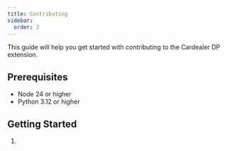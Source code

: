 ```yaml
---
title: Contributing
sidebar:
  order: 2
---
```


This guide will help you get started with contributing to the Cardealer DP extension.

## Prerequisites

- Node 24 or higher
- Python 3.12 or higher

## Getting Started

1.
